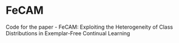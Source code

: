 # FeCAM
Code for the paper - FeCAM: Exploiting the Heterogeneity of Class Distributions in Exemplar-Free Continual Learning
